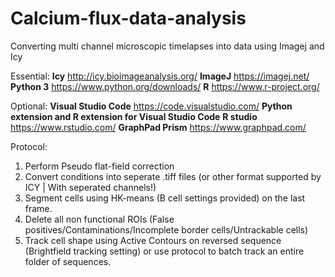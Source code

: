 # Calcium-flux-data-analysis
Converting multi channel microscopic timelapses into data using Imagej and Icy

Essential:
**Icy**       http://icy.bioimageanalysis.org/
**ImageJ**    https://imagej.net/
**Python 3**  https://www.python.org/downloads/
**R**         https://www.r-project.org/

Optional: 
**Visual Studio Code** https://code.visualstudio.com/
**Python extension and R extension for Visual Studio Code**
**R studio** https://www.rstudio.com/ 
**GraphPad Prism** https://www.graphpad.com/

Protocol:
  
1. Perform Pseudo flat-field correction
2. Convert conditions into seperate .tiff files (or other format supported by ICY | With seperated channels!)
3. Segment cells using HK-means (B cell settings provided) on the last frame.
4. Delete all non functional ROIs (False positives/Contaminations/Incomplete border cells/Untrackable cells)
5. Track cell shape using Active Contours on reversed sequence (Brightfield tracking setting)
          or use protocol to batch track an entire folder of sequences.
